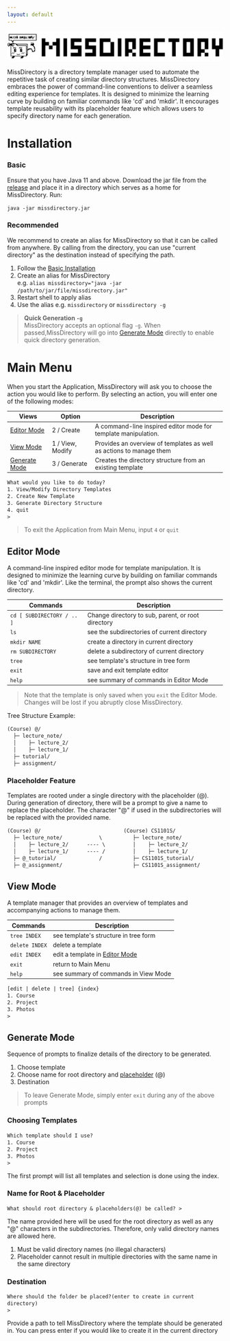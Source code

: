 ```yaml
---
layout: default
---
```


<img src="assets/images/MissDirectory_title_black.svg">


MissDirectory is a directory template manager used to automate the repetitive task of creating similar directory structures. MissDirectory embraces the power of command-line conventions to deliver a seamless editing experience for templates. It is designed to minimize the learning curve by building on familiar commands like 'cd' and 'mkdir'.
It encourages template reusability with its placeholder feature which allows users to specify directory name for each generation.

# Installation
### Basic
Ensure that you have Java 11 and above.
Download the jar file from the [release](https://github.com/weekiat-douze/missdirectory/releases/tag/v1.0) and place it in a directory
which serves as a home for MissDirectory. Run:
```
java -jar missdirectory.jar
```
### Recommended
We recommend to create an alias for MissDirectory so that it can be called from anywhere. By calling from the directory, you can use "current directory" 
as the destination instead of specifying the path.
1. Follow the [Basic Installation](#basic)
2. Create an alias for MissDirectory <br>e.g. `alias missdirectory="java -jar /path/to/jar/file/missdirectory.jar"`
3. Restart shell to apply alias
4. Use the alias e.g. `missdirectory` or `missdirectory -g`

> **Quick Generation `-g`**<br>
> MissDirectory accepts an optional flag `-g`.
When passed,MissDirectory will go into [Generate Mode](#generate-mode) directly to enable quick directory generation. 

# Main Menu
When you start the Application, MissDirectory will ask you to choose the action you would like to perform. By selecting an action, you will enter one of the following modes:

| Views                           | Option           | Description                                                         |
|---------------------------------|------------------|---------------------------------------------------------------------|
| [Editor Mode](#editor-mode)     | 2 / Create       | A command-line inspired editor mode for template manipulation.      |  
| [View Mode](#view-mode)         | 1 / View, Modify | Provides an overview of templates as well as actions to manage them |
| [Generate Mode](#generate-mode) | 3 / Generate     | Creates the directory structure from an existing template           |

```
What would you like to do today?
1. View/Modify Directory Templates
2. Create New Template
3. Generate Directory Structure
4. quit
> 
```

> To exit the Application from Main Menu, input `4` or `quit`


## Editor Mode
A command-line inspired editor mode for template manipulation. It is designed to minimize the learning curve by building on familiar commands like 'cd' and 'mkdir'.
Like the terminal, the prompt also shows the current directory.

| Commands                   | Description                                        |
|----------------------------|----------------------------------------------------|
| `cd [ SUBDIRECTORY / .. ]` | Change directory to sub, parent, or root directory |
| `ls`                       | see the subdirectories of current directory        |
| `mkdir NAME`               | create a directory in current directory            |
| `rm SUBDIRECTORY`          | delete a subdirectory of current directory         |
| `tree`                     | see template's structure in tree form              |
| `exit`                     | save and exit template editor                      |
| `help`                     | see summary of commands in Editor Mode             |

> Note that the template is only saved when you `exit` the Editor Mode. Changes will be lost if you abruptly close MissDirectory.

Tree Structure Example:
```
(Course) @/
  ├─ lecture_note/
  │    ├─ lecture_2/
  │    ├─ lecture_1/
  ├─ tutorial/
  ├─ assignment/
```
### Placeholder Feature
Templates are rooted under a single directory with the placeholder (@). During generation of directory, there will be a prompt to give a name to replace the placeholder. The character "@" if used in the subdirectories will be replaced with the provided name.
```
(Course) @/                           (Course) CS1101S/
  ├─ lecture_note/            \          ├─ lecture_note/          
  │    ├─ lecture_2/      ---- \         │    ├─ lecture_2/
  │    ├─ lecture_1/      ---- /         │    ├─ lecture_1/
  ├─ @_tutorial/              /          ├─ CS1101S_tutorial/
  ├─ @_assignment/                       ├─ CS1101S_assignment/
```

## View Mode
A template manager that provides an overview of templates and accompanying actions to manage them.

| Commands       | Description                                    |
|----------------|------------------------------------------------|
| `tree INDEX`   | see template's structure in tree form          |
| `delete INDEX` | delete a template                              |
| `edit INDEX`   | edit a template in [Editor Mode](#editor-mode) |
| `exit`         | return to Main Menu                            |
| `help`         | see summary of commands in View Mode           |

```
[edit | delete | tree] {index}
1. Course
2. Project
3. Photos
> 
```

## Generate Mode
Sequence of prompts to finalize details of the directory to be generated.
1. Choose template
2. Choose name for root directory and [placeholder](#placeholder-feature) (@)
3. Destination

> To leave Generate Mode, simply enter `exit` during any of the above prompts

### Choosing Templates
```
Which template should I use?
1. Course
2. Project
3. Photos
>
```
The first prompt will list all templates and selection is done using the index.

### Name for Root & Placeholder
```
What should root directory & placeholders(@) be called? > 
```
The name provided here will be used for the root directory as well as any "@" characters in the subdirectories. Therefore, only valid directory names are allowed here.
1. Must be valid directory names (no illegal characters)
2. Placeholder cannot result in multiple directories with the same name in the same directory

### Destination
```
Where should the folder be placed?(enter to create in current directory)
> 
```
Provide a path to tell MissDirectory where the template should be generated in.
You can press enter if you would like to create it in the current directory


